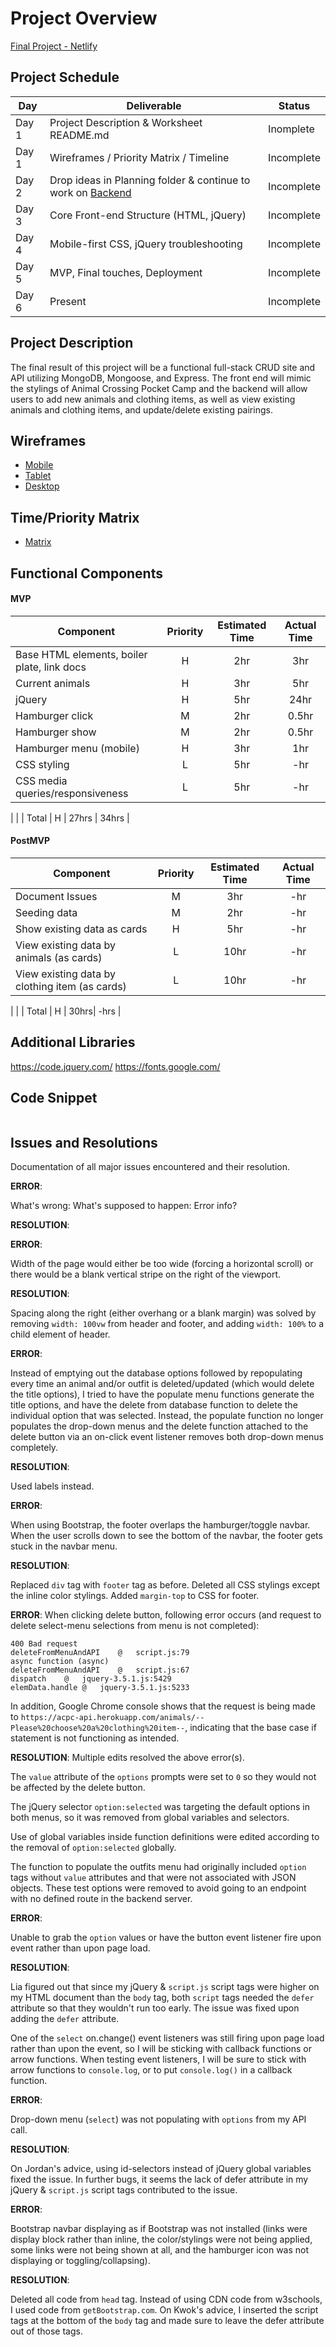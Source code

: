 # Project Overview

[Final Project - Netlify](#)

## Project Schedule

|  Day | Deliverable | Status
|---|---| ---|
|Day 1| Project Description & Worksheet README.md | Inomplete
|Day 1| Wireframes / Priority Matrix / Timeline | Incomplete
|Day 2| Drop ideas in Planning folder & continue to work on [Backend](https://github.com/weilyl/project-2-backend) | Incomplete
|Day 3| Core Front-end Structure (HTML, jQuery) | Incomplete
|Day 4| Mobile-first CSS, jQuery troubleshooting | Incomplete
|Day 5| MVP, Final touches, Deployment | Incomplete
|Day 6| Present | Incomplete

## Project Description

The final result of this project will be a functional full-stack CRUD site and API utilizing MongoDB, Mongoose, and Express. The front end will mimic the stylings of Animal Crossing Pocket Camp and the backend will allow users to add new animals and clothing items, as well as view existing animals and clothing items, and update/delete existing pairings. 

## Wireframes

- [Mobile](https://res.cloudinary.com/dd3nkph31/image/upload/v1596417822/GAProject02/mobile-wireframe_hx2wyq.png)
- [Tablet](https://res.cloudinary.com/dd3nkph31/image/upload/v1596417822/GAProject02/tablet-wireframe_s3hqqy.png)
- [Desktop](https://res.cloudinary.com/dd3nkph31/image/upload/v1596417822/GAProject02/desktop-wireframe_xaqaek.png)

## Time/Priority Matrix 

- [Matrix](https://res.cloudinary.com/dd3nkph31/image/upload/v1596419387/GAProject02/frontendmatrix_uouekk.png)

## Functional Components

#### MVP

| Component | Priority | Estimated Time | Actual Time |
| --- | :---: | :---: | :---: | 
| Base HTML elements, boiler plate, link docs | H | 2hr | 3hr |
| Current animals | H | 3hr | 5hr | 
| jQuery | H | 5hr | 24hr |
| Hamburger click | M | 2hr | 0.5hr |
| Hamburger show | M | 2hr | 0.5hr |
| Hamburger menu (mobile) | H | 3hr | 1hr |
| CSS styling | L | 5hr | -hr| 
| CSS media queries/responsiveness | L | 5hr | -hr |
|
|
| Total | H | 27hrs | 34hrs | 


#### PostMVP 

| Component | Priority | Estimated Time | Actual Time |
| --- | :---: |  :---: | :---: | 
| Document Issues | M | 3hr | -hr |
| Seeding data | M | 2hr | -hr |
| Show existing data as cards | H | 5hr | -hr |
| View existing data by animals (as cards) | L | 10hr | -hr |
| View existing data by clothing item (as cards) | L | 10hr | -hr |
| 
|
| Total | H | 30hrs| -hrs | 

## Additional Libraries

https://code.jquery.com/
https://fonts.google.com/ 


## Code Snippet

```

```

## Issues and Resolutions

Documentation of all major issues encountered and their resolution.

**ERROR**: 

What's wrong:
What's supposed to happen:
Error info?

**RESOLUTION**: 

**ERROR**: 

Width of the page would either be too wide (forcing a horizontal scroll) or there would be a blank vertical stripe on the right of the viewport.

**RESOLUTION**:

Spacing along the right (either overhang or a blank margin) was solved by removing `width: 100vw` from header and footer, and adding `width: 100%` to a child element of header. 



**ERROR**: 

Instead of emptying out the database options followed by repopulating every time an animal and/or outfit is deleted/updated (which would delete the title options), I tried to have the populate menu functions generate the title options, and have the delete from database function to delete the individual option that was selected. Instead, the populate function no longer populates the drop-down menus and the delete function attached to the delete button via an on-click event listener removes both drop-down menus completely.

**RESOLUTION**: 

Used labels instead.



**ERROR**:

When using Bootstrap, the footer overlaps the hamburger/toggle navbar. When the user scrolls down to see the bottom of the navbar, the footer gets stuck in the navbar menu.  

**RESOLUTION**:

Replaced `div` tag with `footer` tag as before. Deleted all CSS stylings except the inline color stylings. Added `margin-top` to CSS for footer. 



**ERROR**:
When clicking delete button, following error occurs (and request to delete select-menu selections from menu is not completed):
```
400 Bad request
deleteFromMenuAndAPI	@	script.js:79
async function (async)		
deleteFromMenuAndAPI	@	script.js:67
dispatch	@	jquery-3.5.1.js:5429
elemData.handle	@	jquery-3.5.1.js:5233
```

In addition, Google Chrome console shows that the request is being made to `https://acpc-api.herokuapp.com/animals/--Please%20choose%20a%20clothing%20item--`, indicating that the base case if statement is not functioning as intended. 

**RESOLUTION**:
Multiple edits resolved the above error(s). 

The `value` attribute of the `options` prompts were set to `0` so they would not be affected by the delete button.

The jQuery selector `option:selected` was targeting the default options in both menus, so it was removed from global variables and selectors. 

Use of global variables inside function definitions were edited according to the removal of `option:selected` globally. 

The function to populate the outfits menu had originally included `option` tags without `value` attributes and that were not associated with JSON objects. These test options were removed to avoid going to an endpoint with no defined route in the backend server. 



**ERROR**: 

Unable to grab the `option` values or have the button event listener fire upon event rather than upon page load.

**RESOLUTION**: 

Lia figured out that since my jQuery & `script.js` script tags were higher on my HTML document than the `body` tag, both `script` tags needed the `defer` attribute so that they wouldn't run too early. The issue was fixed upon adding the `defer` attribute. 

One of the `select` on.change() event listeners was still firing upon page load rather than upon the event, so I will be sticking with callback functions or arrow functions. When testing event listeners, I will be sure to stick with arrow functions to `console.log`, or to put `console.log()` in a callback function.



**ERROR**: 

Drop-down menu (`select`) was not populating with `options` from my API call.

**RESOLUTION**: 

On Jordan's advice, using id-selectors instead of jQuery global variables fixed the issue. In further bugs, it seems the lack of defer attribute in my jQuery & `script.js` script tags contributed to the issue. 



**ERROR**: 

Bootstrap navbar displaying as if Bootstrap was not installed (links were display block rather than inline, the color/stylings were not being applied, some links were not being shown at all, and the hamburger icon was not displaying or toggling/collapsing).

**RESOLUTION**: 

Deleted all code from `head` tag. Instead of using CDN code from w3schools, I used code from `getBootstrap.com`. On Kwok's advice, I inserted the script tags at the bottom of the `body` tag and made sure to leave the defer attribute out of those tags.